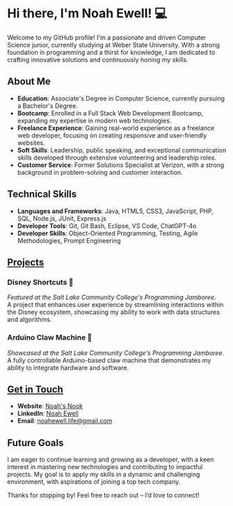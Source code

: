 # Hi there, I'm Noah Ewell! 💻

Welcome to my GitHub profile! I'm a passionate and driven Computer Science junior, currently studying at Weber State University. With a strong foundation in programming and a thirst for knowledge, I am dedicated to crafting innovative solutions and continuously honing my skills.

## About Me

- **Education**: Associate's Degree in Computer Science, currently pursuing a Bachelor's Degree.
- **Bootcamp**: Enrolled in a Full Stack Web Development Bootcamp, expanding my expertise in modern web technologies.
- **Freelance Experience**: Gaining real-world experience as a freelance web developer, focusing on creating responsive and user-friendly websites.
- **Soft Skills**: Leadership, public speaking, and exceptional communication skills developed through extensive volunteering and leadership roles.
- **Customer Service**: Former Solutions Specialist at Verizon, with a strong background in problem-solving and customer interaction.

## Technical Skills

- **Languages and Frameworks**: Java, HTML5, CSS3, JavaScript, PHP, SQL, Node.js, JUnit, Express.js
- **Developer Tools**: Git, Git Bash, Eclipse, VS Code, ChatGPT-4o
- **Developer Skills**: Object-Oriented Programming, Testing, Agile Methodologies, Prompt Engineering

## [Projects](https://noahsnook.me/projects/projects.html)

### Disney Shortcuts 🌟
*Featured at the Salt Lake Community College's Programming Jamboree.*  
A project that enhances user experience by streamlining interactions within the Disney ecosystem, showcasing my ability to work with data structures and algorithms.

### Arduino Claw Machine 🤖
*Showcased at the Salt Lake Community College's Programming Jamboree.*  
A fully controllable Arduino-based claw machine that demonstrates my ability to integrate hardware and software.

## [Get in Touch](https://noahsnook.me/contact/contact.html)

- **Website**: [Noah's Nook](https://noahsnook.me)
- **LinkedIn**: [Noah Ewell](https://www.linkedin.com/in/noahewell)
- **Email**: [noahewell.life@gmail.com](mailto:noahewell.life@gmail.com)

## Future Goals

I am eager to continue learning and growing as a developer, with a keen interest in mastering new technologies and contributing to impactful projects. My goal is to apply my skills in a dynamic and challenging environment, with aspirations of joining a top tech company.

Thanks for stopping by! Feel free to reach out – I’d love to connect!
